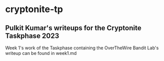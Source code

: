 # cryptonite-tp
## Pulkit Kumar's writeups for the Cryptonite Taskphase 2023
Week 1's work of the Taskphase containing the OverTheWire Bandit Lab's writeup can be found in week1.md
